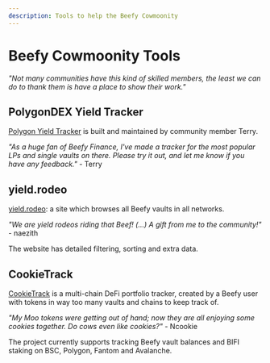 ```yaml
---
description: Tools to help the Beefy Cowmoonity
---
```


# Beefy Cowmoonity Tools

_"Not many communities have this kind of skilled members, the least we can do to thank them is have a place to show their work."_

## PolygonDEX Yield Tracker

[Polygon Yield Tracker](https://polygondex.com/track/yield/yieldMeBro.aspx) is built and maintained by community member Terry.

_"As a huge fan of Beefy Finance, I've made a tracker for the most popular LPs and single vaults on there. Please try it out, and let me know if you have any feedback."_ - Terry

## yield.rodeo

[yield.rodeo](https://yield.rodeo): a site which browses all Beefy vaults in all networks.

_"We are yield rodeos riding that Beef! (...) A gift from me to the community!"_ - naezith

The website has detailed filtering, sorting and extra data.

## CookieTrack

[CookieTrack](https://cookietrack.io) is a multi-chain DeFi portfolio tracker, created by a Beefy user with tokens in way too many vaults and chains to keep track of.

_"My Moo tokens were getting out of hand; now they are all enjoying some cookies together. Do cows even like cookies?"_ - Ncookie

The project currently supports tracking Beefy vault balances and BIFI staking on BSC, Polygon, Fantom and Avalanche.

